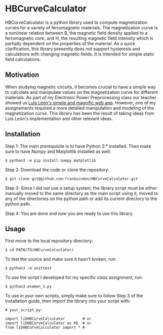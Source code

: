 HBCurveCalculator
=================

HBCurveCalculator is a python library used to compute magnetization curves for a variety of ferromagnetic materials. The magnetization curve is a nonlinear relation between B, the magnetic field density applied to a ferromagnetic core, and H, the resulting magnetic field intensity which is partially dependent on the properties of the material. As a quick clarification, this library presently does not support hysteresis and calculations with changing magnetic fields. It is intended for simple static field calculations.

Motivation
----------

When studying magnetic circuits, it becomes crucial to have a simple way to calculate and manipulate values on the magnetization curve for different materials. As part of my Electronic Power Preprocessing class our teacher showed us [Luis León's simple and magnific web app](https://lleon95.github.io/appHB/). However, one of my assignements required a more detailed manipulation and modeling of the magnetization curve. This library has been the result of taking ideas from Luis León's implementation and other relevant ideas.

Installation
------------

Step 1: The main prerequisite is to have Python 3.* installed. Then make sure to have Numpy and Matplotlib installed as well:

```console
$ python3 -m pip install numpy matplotlib
```

Step 2: Download the code or clone the repository:

```console
$ git clone git@github.com:franGuindon/HBCurveCalculator.git
```

Step 3: Since I did not use a setup system, the library script must be either manually moved to the same directory as the main script using it, moved to any of the directories on the python path or add its current directory to the python path.

Step 4: You are done and now you are ready to use this library.

Usage
-----

First move to the local repository directory:

```
$ cd PATH/TO/HBCurveCalculator/
```

To test the source and make sure it hasn't broken, run:

```console
$ python3 -m unittest
```
To use the script I developed for my specific class assignment, run:

```console
$ python3 examen_1.py
```

To use in your own scripts, simply make sure to follow Step 3 of the installation guide, then import the library into your script with:

```console
# your_script.py:

import libHBCurveCalculator        # or
import libHBCurveCalculator as hb  # or
from libHBCurveCalculator import * #
```